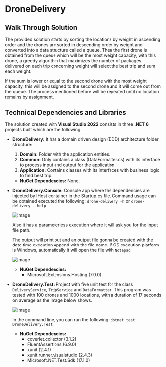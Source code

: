 # DroneDelivery

## Walk Through Solution 
The provided solution starts by sorting the locations by weight in ascending order and the drones are sorted in descending order by weight and converted into a data structure called a queue.
Then the first drone is obtained from the queue which will be the most weight capacity, with this drone, a greedy algorithm that maximizes the number of packages delivered on each trip concerning weight will select the best trip and sum each weight.

If the sum is lower or equal to the second drone with the most weight capacity, this will be assigned to the second drone and it will come out from the queue. 
The process mentioned before will be repeated until no location remains by assignment.

## Technical Dependencies and Libraries 

The solution created with **Visual Studio 2022** consists in three **.NET 6** projects built which are the following:

* **DroneDelivery:** It has a domain driven design (DDD) architecture folder structure:   
  1. **Domain:** Folder with the application entities.
  2. **Common:** Only contains a class (DataFormatter.cs) with its interface to process input and output for the application.
  3. **Application:** Contains classes with its interfaces with business logic to find best trip.
  * **NuGet Dependencies:** None.

* **DroneDelivery.Console:** Console app where the dependencies are injected by IHost container in the Startup.cs file. 
Command usage can be obtained executed the following:
  ``drone-delivery -h`` or `drone-delivery --help`
  
  ![image](https://user-images.githubusercontent.com/16918921/213615946-a2006339-140a-4b71-b287-e5874023b404.png)

  Also it has a parameterless execution where it will ask you for the input file path.
  
  The output will print out and an output file gonna be created with the date time execution append with the file name. If OS execution platform is Windows, automatically it will open the file with `Notepad`
  
  ![image](https://user-images.githubusercontent.com/16918921/213621133-bcbbb662-29a6-4636-88c3-98323d691cf9.png)

  * **NuGet Dependencies:** 
    * Microsoft.Extensions.Hosting (7.0.0)

* **DroneDelivery.Test:** Project with five unit test for the class `DeliveryService`, `TripService`  and `DataFormatter`. This program was tested with 100 drones and 1000 locations, with a duration of 17 seconds on average as the image below shows.

  ![image](https://user-images.githubusercontent.com/16918921/213782020-5df6a466-e428-4fa1-a462-b31efbaae81c.png)

  In the command line, you can run the following: `dotnet test DroneDelivery.Test`

   * **NuGet Dependencies:** 
     * coverlet.collector (3.1.2)
     * FluentAssertions (6.9.0)
     * xunit (2.4.1)
     * xunit.runner.visualstudio (2.4.3)
     * Microsoft.NET.Test.Sdk (17.1.0)
